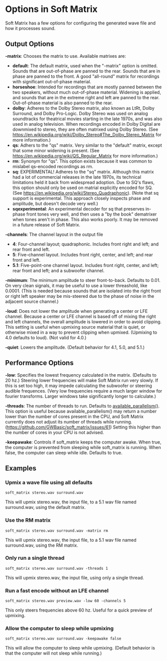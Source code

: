 # Options in Soft Matrix

Soft Matrix has a few options for configuring the generated wave file and how it processes sound.

## Output Options

**-matrix**: Chooses the matrix to use. Available matrixes are:

- **default**: The default matrix, used when the "-matrix" option is omitted. Sounds that are out-of-phase are panned to the rear. Sounds that are in phase are panned to the front. A good "all-round" matrix for recordings with significant out-of-phase material.
- **horseshoe**: Intended for recordings that are mostly panned between the two speakers, without much out-of-phase material. Widening is applied, and sounds that are in the extreme right and left are panned to the rear. Out-of-phase material is also panned to the rear.
- **dolby**: Adheres to the Dolby Stereo matrix, also known as LtRt, Dolby Surround, and Dolby Pro-Logic. Dolby Stereo was used on analog soundtracks for theatrical movies starting in the late 1970s, and was also used in analog television. When recordings encoded in Dolby Digital are downmixed to stereo, they are often matrixed using Dolby Stereo. (See <https://en.wikipedia.org/wiki/Dolby_Stereo#The_Dolby_Stereo_Matrix> for more information.)
- **qs**: Adhers to the "qs" matrix. Very similar to the "default" matrix, except that some minor widening is present. (See <https://en.wikipedia.org/wiki/QS_Regular_Matrix> for more information.)
- **rm**: Synonym for "qs". This option exists because it was common to mislabel qs-encoded recordings as rm.
- **sq**: EXPERIMENTAL! Adheres to the "sq" matrix. Although this matrix had a lot of commercial releases in the late 1970s, its technical limitations held it back from widespread adoption. Due to SQ's flaws, this option should only be used on matrial explicitly encoded for SQ. (See <https://en.wikipedia.org/wiki/Stereo_Quadraphonic>). (Note that sq support is experimental. This approach closely inspects phase and amplitude, but doesn't decode very well.)
- **sqexperimental**: An experimental decoder for sq that preserves in-phase front tones very well, and then uses a "by the book" dematrixer when
tones aren't in phase. This also works poorly. It may be removed in a future release of Soft Matrix.

**-channels**: The channel layout in the output file

- **4**: Four-channel layout; quadraphonic. Includes front right and left; and rear front and left.
- **5**: Five-channel layout. Includes front right, center, and left; and rear front and left.
- **5.1**: Five-point-one channel layout. Includes front right, center, and left; rear front and left; and a subwoofer channel.

**-minimum**: The minimum amplitude to steer front-to-back. Defaults to 0.01. On very clean signals, it may be useful to use a lower
threashold, like 0.0001. (This is needed because sounds that are isolated into the right front or right left speaker may be mis-steered due to the phase of noise in the adjacent source channel.)

**-loud**: Does not lower the amplitude when generating a center or LFE channel. Because a center or LFE channel is based off of mixing the right and left channels, the overall amplitude is lowered in order to avoid clipping. This setting is useful when upmixing source material that is quiet, or otherwise mixed in a way to prevent clipping when upmixed. (Upmixing to 4.0 defaults to loud). (Not valid for 4.0.)

**-quiet**: Lowers the amplitude. (Default behavior for 4.1, 5.0, and 5.1.)

## Performance Options

**-low**: Specifies the lowest frequency calculated in the matrix. (Defaults to 20 hz.) Steering lower frequencies will make Soft Matrix run very slowly. If this is set too high, it may impede calculating the subwoofer or steering audible frequences. (Very low frequencies require a much larger window for fourier transforms. Larger windows take significantly longer to calculate.)

**-threads**: The number of threads to run. Defaults to [available_parallelism()](https://doc.rust-lang.org/stable/std/thread/fn.available_parallelism.html). This option is useful because available_parallelism() may return a number lower than the number of cores present in the CPU, and Soft Matrix currently does not adjust its number of threads while running. (<https://github.com/GWBasic/soft_matrix/issues/61>) Setting this higher than the number of cores in your CPU is not advised.

**-keepawake**: Controls if soft_matrix keeps the computer awake. When true, the computer is prevented from sleeping while soft_matrix is running. When false, the computer can sleep while idle. Defaults to true.

## Examples

### Upmix a wave file using all defaults

    soft_matrix stereo.wav surround.wav

This will upmix stereo.wav, the input file, to a 5.1 wav file named surround.wav, using the default matrix.

### Use the RM matrix

    soft_matrix stereo.wav surround.wav -matrix rm

This will upmix stereo.wav, the input file, to a 5.1 wav file named surround.wav, using the RM matrix.

### Only run a single thread

    soft_matrix stereo.wav surround.wav -threads 1

This will upmix stereo.wav, the input file, using only a single thread.

### Run a fast encode without an LFE channel

    soft_matrix stereo.wav preview.wav -low 60 -channels 5

This only steers frequencies above 60 hz. Useful for a quick preview of upmixing.

### Allow the computer to sleep while upmixing

    soft_matrix stereo.wav surround.wav -keepawake false

This will allow the computer to sleep while upmixing. (Default behavior is that the computer will not sleep while running.)
